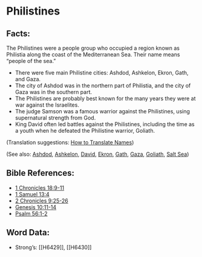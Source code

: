 # Philistines

## Facts:

The Philistines were a people group who occupied a region known as Philistia along the coast of the Mediterranean Sea. Their name means “people of the sea.”

* There were five main Philistine cities: Ashdod, Ashkelon, Ekron, Gath, and Gaza.
* The city of Ashdod was in the northern part of Philistia, and the city of Gaza was in the southern part.
* The Philistines are probably best known for the many years they were at war against the Israelites.
* The judge Samson was a famous warrior against the Philistines, using supernatural strength from God.
* King David often led battles against the Philistines, including the time as a youth when he defeated the Philistine warrior, Goliath.

(Translation suggestions: [How to Translate Names](../../translate/translate-names))

(See also: [Ashdod](../names/ashdod.md), [Ashkelon](../names/ashkelon.md), [David](../names/david.md), [Ekron](../names/ekron.md), [Gath](../names/gath.md), [Gaza](../names/gaza.md), [Goliath](../names/goliath.md), [Salt Sea](../names/saltsea.md))

## Bible References:

* [1 Chronicles 18:9-11](rc://en/tn/help/1ch/18/09)
* [1 Samuel 13:4](rc://en/tn/help/1sa/13/04)
* [2 Chronicles 9:25-26](rc://en/tn/help/2ch/09/25)
* [Genesis 10:11-14](rc://en/tn/help/gen/10/11)
* [Psalm 56:1-2](rc://en/tn/help/psa/056/001)

## Word Data:

* Strong’s: [[H6429]], [[H6430]]
